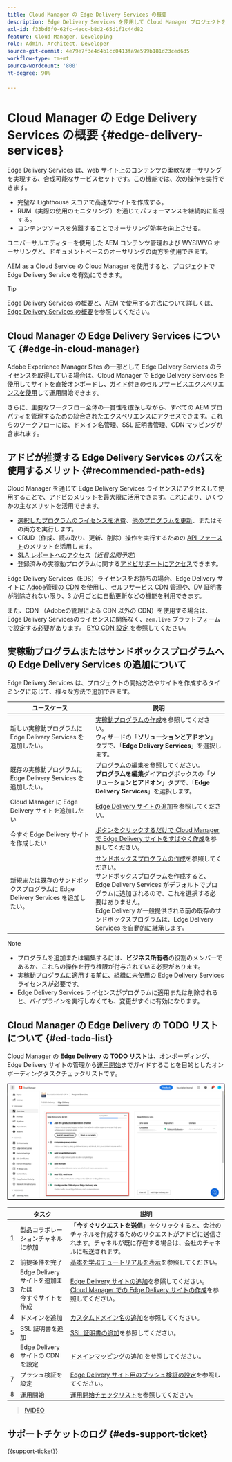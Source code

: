 ```yaml
---
title: Cloud Manager の Edge Delivery Services の概要
description: Edge Delivery Services を使用して Cloud Manager プロジェクトを配信する方法について説明します。
exl-id: f33bd6f0-62fc-4ecc-b8d2-65d1f1c44d82
feature: Cloud Manager, Developing
role: Admin, Architect, Developer
source-git-commit: 4e79e7f3e4d4b1cc0413fa9e599b181d23ced635
workflow-type: tm+mt
source-wordcount: '800'
ht-degree: 90%

---
```



# Cloud Manager の Edge Delivery Services の概要 {#edge-delivery-services}

Edge Delivery Services は、web サイト上のコンテンツの柔軟なオーサリングを実現する、合成可能なサービスセットです。この機能では、次の操作を実行できます。

* 完璧な Lighthouse スコアで高速なサイトを作成する。
* RUM（実際の使用のモニタリング）を通じてパフォーマンスを継続的に監視する。
* コンテンツソースを分離することでオーサリング効率を向上させる。

ユニバーサルエディターを使用した AEM コンテンツ管理および WYSIWYG オーサリングと、ドキュメントベースのオーサリングの両方を使用できます。

AEM as a Cloud Service の Cloud Manager を使用すると、プロジェクトで Edge Delivery Service を有効にできます。

>[!TIP]
>
>Edge Delivery Services の概要と、AEM で使用する方法について詳しくは、[Edge Delivery Services の概要](/help/edge/overview.md)を参照してください。

## Cloud Manager の Edge Delivery Services について {#edge-in-cloud-manager}

Adobe Experience Manager Sites の一部として Edge Delivery Services のライセンスを取得している場合は、Cloud Manager で Edge Delivery Services を使用してサイトを直接オンボードし、[ガイド付きのセルフサービスエクスペリエンスを使用](/help/implementing/cloud-manager/getting-access-to-aem-in-cloud/creating-production-programs.md)して運用開始できます。

さらに、主要なワークフロー全体の一貫性を確保しながら、すべての AEM プロパティを管理するための統合されたエクスペリエンスにアクセスできます。これらのワークフローには、ドメイン名管理、SSL 証明書管理、CDN マッピングが含まれます。

## アドビが推奨する Edge Delivery Services のパスを使用するメリット {#recommended-path-eds}

Cloud Manager を通じて Edge Delivery Services ライセンスにアクセスして使用することで、アドビのメリットを最大限に活用できます。これにより、いくつかの主なメリットを活用できます。

* [選択したプログラムのライセンスを消費](/help/implementing/cloud-manager/edge-delivery/add-edge-delivery-site.md)、[他のプログラムを更新](/help/implementing/cloud-manager/edge-delivery/manage-edge-delivery-sites.md)、またはその両方を実行します。
* CRUD（作成、読み取り、更新、削除）操作を実行するための [API ファースト](https://developer.adobe.com/experience-cloud/experience-manager-apis/)のメリットを活用します。
* [SLA レポートへのアクセス](/help/implementing/cloud-manager/sla-reporting.md)（*近日公開予定*）
* 登録済みの実稼動プログラムに関する[アドビサポートにアクセス](/help/edge/overview.md#support-ticket)できます。

Edge Delivery Services（EDS）ライセンスをお持ちの場合、Edge Delivery サイトに [Adobe管理の CDN](/help/implementing/dispatcher/cdn.md#aem-managed-cdn) を使用し、セルフサービス CDN 管理や、DV 証明書が削除されない限り、3 か月ごとに自動更新などの機能を利用できます。

また、CDN （Adobeの管理による CDN 以外の CDN）を使用する場合は、Edge Delivery Servicesのライセンスに関係なく、`aem.live` プラットフォームで設定する必要があります。 [BYO CDN 設定 ](https://www.aem.live/docs/byo-cdn-setup) を参照してください。


## 実稼動プログラムまたはサンドボックスプログラムへの Edge Delivery Services の追加について

Edge Delivery Services は、プロジェクトの開始方法やサイトを作成するタイミングに応じて、様々な方法で追加できます。

| ユースケース | 説明 |
| --- | --- |
| 新しい実稼動プログラムに Edge Delivery Services を追加したい。 | [実稼動プログラムの作成](/help/implementing/cloud-manager/getting-access-to-aem-in-cloud/creating-production-programs.md)を参照してください。<br>ウィザードの「**ソリューションとアドオン**」タブで、「**Edge Delivery Services**」を選択します。 |
| 既存の実稼動プログラムに Edge Delivery Services を追加したい。 | [プログラムの編集](/help/implementing/cloud-manager/getting-access-to-aem-in-cloud/editing-programs.md)を参照してください。<br>**プログラムを編集**&#x200B;ダイアログボックスの「**ソリューションとアドオン**」タブで、「**Edge Delivery Services**」を選択します。 |
| Cloud Manager に Edge Delivery サイトを追加したい | [Edge Delivery サイトの追加](/help/implementing/cloud-manager/edge-delivery/add-edge-delivery-site.md)を参照してください。 |
| 今すぐ Edge Delivery サイトを作成したい | [ボタンをクリックするだけで Cloud Manager で Edge Delivery サイトをすばやく作成](/help/implementing/cloud-manager/edge-delivery/create-edge-delivery-site.md)を参照してください。 |
| 新規または既存のサンドボックスプログラムに Edge Delivery Services を追加したい。 | [サンドボックスプログラムの作成](/help/implementing/cloud-manager/getting-access-to-aem-in-cloud/creating-sandbox-programs.md)を参照してください。<br>サンドボックスプログラムを作成すると、Edge Delivery Services がデフォルトでプログラムに追加されるので、これを選択する必要はありません。<br>Edge Delivery が一般提供される前の既存のサンドボックスプログラムは、Edge Delivery Services を自動的に継承します。 |

>[!NOTE]
>
>* プログラムを追加または編集するには、**ビジネス所有者**&#x200B;の役割のメンバーであるか、これらの操作を行う権限が付与されている必要があります。
>* 実稼動プログラムに適用する前に、組織に未使用の Edge Delivery Services ライセンスが必要です。
>* Edge Delivery Services ライセンスがプログラムに適用または削除されると、パイプラインを実行しなくても、変更がすぐに有効になります。


## Cloud Manager の Edge Delivery の TODO リストについて {#ed-todo-list}

<!-- &#x2460; for "1" inside circle -->

Cloud Manager の **Edge Delivery の TODO リスト**&#x200B;は、オンボーディング、Edge Delivery サイトの管理から[運用開始](/help/journey-onboarding/go-live-checklist.md)までガイドすることを目的としたオンボーディングタスクチェックリストです。

![Cloud Manager の Edge Delivery サイトの TODO リスト。](/help/implementing/cloud-manager/assets/cm-eds-todo-list.png)

|   | タスク | 説明 |
| --- | --- | --- |
| 1 | 製品コラボレーションチャネルに参加 | 「**今すぐリクエストを送信**」をクリックすると、会社のチャネルを作成するためのリクエストがアドビに送信されます。チャネルが既に存在する場合は、会社のチャネルに転送されます。 |
| 2 | 前提条件を完了 | [基本を学ぶチュートリアルを表示](https://www.aem.live/developer/tutorial)を参照してください。 |
| 3 | Edge Delivery サイトを追加または<br>今すぐサイトを作成 | [Edge Delivery サイトの追加](#eds-add-site)を参照してください。<br>[Cloud Manager での Edge Delivery サイトの作成](/help/implementing/cloud-manager/edge-delivery/create-edge-delivery-site.md)を参照してください。 |
| 4 | ドメインを追加 | [カスタムドメイン名の追加](/help/implementing/cloud-manager/custom-domain-names/add-custom-domain-name.md)を参照してください。 |
| 5 | SSL 証明書を追加 | [SSL 証明書の追加](/help/implementing/cloud-manager/managing-ssl-certifications/add-ssl-certificate.md)を参照してください。 |
| 6 | Edge Delivery サイトの CDN を設定 | [ ドメインマッピングの追加 ](/help/implementing/cloud-manager/domain-mappings/add-domain-mapping.md) を参照してください。 |
| 7 | プッシュ検証を設定 | [Edge Delivery サイト用のプッシュ検証の設定](/help/implementing/cloud-manager/edge-delivery/cdn-setup-push-invalidation.md)を参照してください。 |
| 8 | 運用開始 | [運用開始チェックリスト](/help/edge/docs/go-live-checklist.md)を参照してください。 |

>[!VIDEO](https://video.tv.adobe.com/v/3441562?learn=on&captions=jpn)

## サポートチケットのログ {#eds-support-ticket}

{{support-ticket}}



